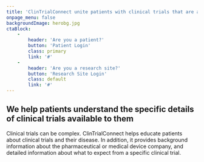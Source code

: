 ```yaml
---
title: 'ClinTrialConnect unite patients with clinical trials that are available at their current physician’s office'
onpage_menu: false
backgroundImage: herobg.jpg
ctaBlock:
    -
        header: 'Are you a patient?'
        button: 'Patient Login'
        class: primary
        link: '#'
    -
        header: 'Are you a research site?'
        button: 'Research Site Login'
        class: default
        link: '#'
---
```


## We help patients understand the specific details of clinical trials available to them

Clinical trials can be complex. ClinTrialConnect helps educate patients about clinical trials and their disease. In addition, it provides background information about the pharmaceutical or medical device company, and detailed information about what to expect from a specific clinical trial.